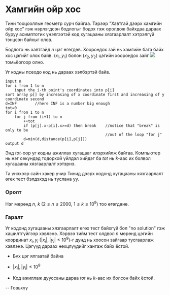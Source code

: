 Хамгийн ойр хос
===============
Тини тооцооллын геометр сурч байгаа. Тэрээр "Хавтгай дээрх хамгийн ойр хос" гэж
нэрлэгдсэн бодлогыг бодох гэж оролдож байхдаа дараах буруу асимптотик үнэлгээтэй
код хугацааны хязгаарлалт хэтрэлгүй тэнцсэн байхыг олов.

Бодлого нь хавтгайд $n$ цэг өгөгдөв. Хоорондох зай нь хамгийн бага байх хос
цэгийг олох байв. $(x_1, y_1)$ болон $(x_2, y_2)$ цэгийн хоорондох зайг ![][1]
томьёогоор олно.

Уг кодны псеодо код нь дараах хэлбэртэй байв.

    input n
    for i from 1 to n
        input the i-th point's coordinates into p[i]
    sort array p[] by increasing of x coordinate first and increasing of y coordinate second
    d=INF        //here INF is a number big enough
    tot=0
    for i from 1 to n
        for j from (i+1) to n
            ++tot
            if (p[j].x-p[i].x>=d) then break    //notice that "break" is only to be
                                                //out of the loop "for j"
            d=min(d,distance(p[i],p[j]))
    output d

Энд $tot$-оор уг кодны ажиллах хугацааг илэрхийлж байгаа. Компьютер нь нэг
секундэд тодорхой үйлдэл хийдэг ба $tot$ нь $k$-аас их болвол хугацааны
хязгаарлалт хэтэрнэ.

Та үнэхээр сайн хакер учир Тинид дээрх кодонд хугацааны хязгаарлалт өгөх тест
бэлдэхэд нь туслана уу.


### Оролт
Нэг мөрөнд $n$, $k$ ($2 ≤ n ≤ 2000$, $1 ≤ k ≤ 10^9$) тоо өгөгдөнө.


### Гаралт
Уг кодонд хугацааны хязгаарлалт өгөх тест байхгүй бол "no solution" гэж
хашилтгүйгээр хэвлэнэ. Хэрвээ тийм тест олдвол $n$ мөрөнд цэгийн координат $x_i,
y_i$ ($|x_i|, |y_i| ≤ 10^9$)-г дунд нь хоосон зайгаар тусгаарлаж хэвлэнэ. Цэгүүд
дараах нөхцлүүдийг хангаж байх ёстой.

- Бүх цэг ялгаатай байна
- $|x_i|, |y_i| ≤ 10^9$
- Код ажиллаж дууссаны дараа $tot$ нь $k$-аас их болсон байх ёстой.

  [1]: %28http://espresso.codeforces.com/a0c6a684203590998776587e7f02c93ba5771038.png%29

-- Говьхүү
